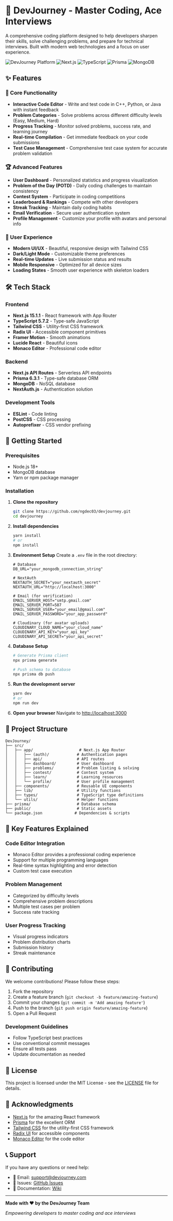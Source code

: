 # 🚀 DevJourney - Master Coding, Ace Interviews

A comprehensive coding platform designed to help developers sharpen their skills, solve challenging problems, and prepare for technical interviews. Built with modern web technologies and a focus on user experience.

![DevJourney Platform](https://img.shields.io/badge/DevJourney-Coding%20Platform-blue?style=for-the-badge&logo=code)
![Next.js](https://img.shields.io/badge/Next.js-15.1.1-black?style=for-the-badge&logo=next.js)
![TypeScript](https://img.shields.io/badge/TypeScript-5.7.2-blue?style=for-the-badge&logo=typescript)
![Prisma](https://img.shields.io/badge/Prisma-6.3.1-2D3748?style=for-the-badge&logo=prisma)
![MongoDB](https://img.shields.io/badge/MongoDB-4.4+-green?style=for-the-badge&logo=mongodb)

## ✨ Features

### 🎯 Core Functionality
- **Interactive Code Editor** - Write and test code in C++, Python, or Java with instant feedback
- **Problem Categories** - Solve problems across different difficulty levels (Easy, Medium, Hard)
- **Progress Tracking** - Monitor solved problems, success rate, and learning journey
- **Real-time Compilation** - Get immediate feedback on your code submissions
- **Test Case Management** - Comprehensive test case system for accurate problem validation

### 🏆 Advanced Features
- **User Dashboard** - Personalized statistics and progress visualization
- **Problem of the Day (POTD)** - Daily coding challenges to maintain consistency
- **Contest System** - Participate in coding competitions
- **Leaderboard & Rankings** - Compete with other developers
- **Streak Tracking** - Maintain daily coding habits
- **Email Verification** - Secure user authentication system
- **Profile Management** - Customize your profile with avatars and personal info

### 🎨 User Experience
- **Modern UI/UX** - Beautiful, responsive design with Tailwind CSS
- **Dark/Light Mode** - Customizable theme preferences
- **Real-time Updates** - Live submission status and results
- **Mobile Responsive** - Optimized for all device sizes
- **Loading States** - Smooth user experience with skeleton loaders

## 🛠️ Tech Stack

### Frontend
- **Next.js 15.1.1** - React framework with App Router
- **TypeScript 5.7.2** - Type-safe JavaScript
- **Tailwind CSS** - Utility-first CSS framework
- **Radix UI** - Accessible component primitives
- **Framer Motion** - Smooth animations
- **Lucide React** - Beautiful icons
- **Monaco Editor** - Professional code editor

### Backend
- **Next.js API Routes** - Serverless API endpoints
- **Prisma 6.3.1** - Type-safe database ORM
- **MongoDB** - NoSQL database
- **NextAuth.js** - Authentication solution

### Development Tools
- **ESLint** - Code linting
- **PostCSS** - CSS processing
- **Autoprefixer** - CSS vendor prefixing

## 🚀 Getting Started

### Prerequisites
- Node.js 18+ 
- MongoDB database
- Yarn or npm package manager

### Installation

1. **Clone the repository**
   ```bash
   git clone https://github.com/ngdec03/devjourney.git
   cd devjourney
   ```

2. **Install dependencies**
   ```bash
   yarn install
   # or
   npm install
   ```

3. **Environment Setup**
   Create a `.env` file in the root directory:
   ```env
   # Database
   DB_URL="your_mongodb_connection_string"
   
   # NextAuth
   NEXTAUTH_SECRET="your_nextauth_secret"
   NEXTAUTH_URL="http://localhost:3000"
   
   # Email (for verification)
   EMAIL_SERVER_HOST="smtp.gmail.com"
   EMAIL_SERVER_PORT=587
   EMAIL_SERVER_USER="your_email@gmail.com"
   EMAIL_SERVER_PASSWORD="your_app_password"
   
   # Cloudinary (for avatar uploads)
   CLOUDINARY_CLOUD_NAME="your_cloud_name"
   CLOUDINARY_API_KEY="your_api_key"
   CLOUDINARY_API_SECRET="your_api_secret"
   ```

4. **Database Setup**
   ```bash
   # Generate Prisma client
   npx prisma generate
   
   # Push schema to database
   npx prisma db push
   ```

5. **Run the development server**
   ```bash
   yarn dev
   # or
   npm run dev
   ```

6. **Open your browser**
   Navigate to [http://localhost:3000](http://localhost:3000)

## 📁 Project Structure

```
DevJourney/
├── src/
│   ├── app/                    # Next.js App Router
│   │   ├── (auth)/            # Authentication pages
│   │   ├── api/               # API routes
│   │   ├── dashboard/         # User dashboard
│   │   ├── problems/          # Problem listing & solving
│   │   ├── contest/           # Contest system
│   │   ├── learn/             # Learning resources
│   │   └── profile/           # User profile management
│   ├── components/            # Reusable UI components
│   ├── lib/                   # Utility functions
│   ├── types/                 # TypeScript type definitions
│   └── utils/                 # Helper functions
├── prisma/                    # Database schema
├── public/                    # Static assets
└── package.json              # Dependencies & scripts
```

## 🎯 Key Features Explained

### Code Editor Integration
- Monaco Editor provides a professional coding experience
- Support for multiple programming languages
- Real-time syntax highlighting and error detection
- Custom test case execution

### Problem Management
- Categorized by difficulty levels
- Comprehensive problem descriptions
- Multiple test cases per problem
- Success rate tracking

### User Progress Tracking
- Visual progress indicators
- Problem distribution charts
- Submission history
- Streak maintenance

## 🤝 Contributing

We welcome contributions! Please follow these steps:

1. Fork the repository
2. Create a feature branch (`git checkout -b feature/amazing-feature`)
3. Commit your changes (`git commit -m 'Add amazing feature'`)
4. Push to the branch (`git push origin feature/amazing-feature`)
5. Open a Pull Request

### Development Guidelines
- Follow TypeScript best practices
- Use conventional commit messages
- Ensure all tests pass
- Update documentation as needed

## 📝 License

This project is licensed under the MIT License - see the [LICENSE](LICENSE) file for details.

## 🙏 Acknowledgments

- [Next.js](https://nextjs.org/) for the amazing React framework
- [Prisma](https://prisma.io/) for the excellent ORM
- [Tailwind CSS](https://tailwindcss.com/) for the utility-first CSS framework
- [Radix UI](https://www.radix-ui.com/) for accessible components
- [Monaco Editor](https://microsoft.github.io/monaco-editor/) for the code editor

## 📞 Support

If you have any questions or need help:

- 📧 Email: support@devjourney.com
- 🐛 Issues: [GitHub Issues](https://github.com/yourusername/devjourney/issues)
- 📖 Documentation: [Wiki](https://github.com/yourusername/devjourney/wiki)

---

**Made with ❤️ by the DevJourney Team**

*Empowering developers to master coding and ace interviews*

